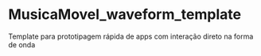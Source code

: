 # MusicaMovel_waveform_template
Template para prototipagem rápida de apps com interação direto na forma de onda
